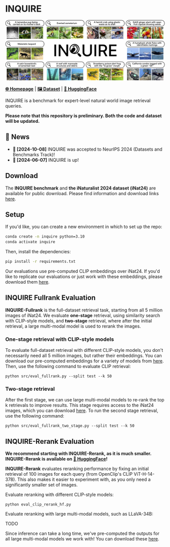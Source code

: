 # INQUIRE

![INQUIRE teaser figure](assets/teaser.jpg)

[**🌐 Homepage**](https://inquire-benchmark.github.io/) | [**🖼️ Dataset**](https://github.com/inquire-benchmark/INQUIRE/tree/main/data/) | [**🤗 HuggingFace**](https://huggingface.co/datasets/evendrow/INQUIRE-Rerank)

INQUIRE is a benchmark for expert-level natural world image retrieval queries.

**Please note that this repository is preliminary. Both the code and dataset will be updated.**


## 🔔 News
- **🚀 [2024-10-08]** INQUIRE was accepted to NeurIPS 2024 (Datasets and Benchmarks Track)!
- **🚀 [2024-06-07]** INQUIRE is up! 

## Download

The **INQUIRE benchmark** and **the iNaturalist 2024 dataset (iNat24)** are available for public download. Please find information and download links [here](data/README.md).

## Setup

If you'd like, you can create a new environment in which to set up the repo:
```bash
conda create -n inquire python=3.10
conda activate inquire
```

Then, install the dependencies:
```bash
pip install -r requirements.txt
```

Our evaluations use pre-computed CLIP embeddings over iNat24. If you'd like to replicate our evaluations or just work with these embeddings, please download them [here](data/README.md). 

## INQUIRE Fullrank Evaluation

**INQUIRE-Fullrank** is the full-dataset retrieval task, starting from all 5 million images of iNat24. We evaluate **one-stage** retrieval, using similarity search with CLIP-style models, and **two-stage** retrieval, where after the initial retrieval, a large multi-modal model is used to rerank the images.

### One-stage retrieval with CLIP-style models

To evaluate full-dataset retrieval with different CLIP-style models, you don't necessarily need all 5 million images, but rather their embeddings. You can download our pre-computed embeddings for a variety of models from [here](data/README.md). Then, use the following command to evaluate CLIP retrieval:

```
python src/eval_fullrank.py --split test --k 50
```

### Two-stage retrieval

After the first stage, we can use large multi-modal models to re-rank the top k retrievals to improve results. This stage requires access to the iNat24 images, which you can download [here](data/README.md). To run the second stage retrieval, use the following command:

```
python src/eval_fullrank_two_stage.py --split test --k 50
```


## INQUIRE-Rerank Evaluation

**We recommend starting with INQUIRE-Rerank, as it is much smaller. INQUIRE-Rerank is available on [🤗 HuggingFace](https://huggingface.co/datasets/evendrow/INQUIRE-Rerank)!**

**INQUIRE-Rerank** evaluates reranking performance by fixing an initial retrieval of 100 images for each query (from OpenClip's CLIP ViT-H-14-378). This also makes it easier to experiment with, as you only need a significantly smaller set of images.

Evaluate reranking with different CLIP-style models:

```
python eval_clip_rerank_hf.py
```

Evaluate reranking with large multi-modal models, such as LLaVA-34B:

TODO

Since inference can take a long time, we've pre-computed the outputs for all large multi-modal models we work with! You can download these [here](data/README.md).
